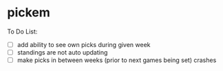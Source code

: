 # pickem

To Do List:
- [ ] add ability to see own picks during given week
- [ ] standings are not auto updating
- [ ] make picks in between weeks (prior to next games being set) crashes
